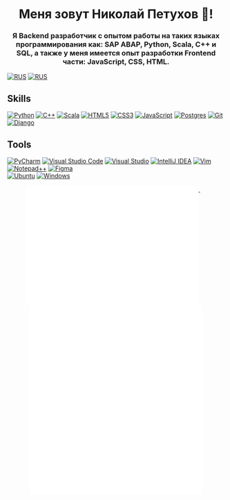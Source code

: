 <h1 align="center"> Меня зовут Николай Петухов 👋! </h1>
<h3 align="center"> 
  Я Backend разработчик с опытом работы на таких языках программирования как: SAP ABAP, Python, Scala, C++ и SQL, а также у меня имеется опыт разработки Frontend части: JavaScript, CSS, HTML.
</h3>

[![RUS](https://img.shields.io/badge/README-Russian-blue.svg)](README.md)
[![RUS](https://img.shields.io/badge/README-English-red.svg)](README.en.md)

## Skills
[![Python](https://img.shields.io/badge/python-3670A0?style=for-the-badge&logo=python&logoColor=ffdd54)](#)
[![C++](https://img.shields.io/badge/c++-%2300599C.svg?style=for-the-badge&logo=c%2B%2B&logoColor=white)](#)
[![Scala](https://img.shields.io/badge/scala-%23DC322F.svg?style=for-the-badge&logo=scala&logoColor=white)](#)
[![HTML5](https://img.shields.io/badge/html5-%23E34F26.svg?style=for-the-badge&logo=html5&logoColor=white)](#)
[![CSS3](https://img.shields.io/badge/css3-%231572B6.svg?style=for-the-badge&logo=css3&logoColor=white)](#)
[![JavaScript](https://img.shields.io/badge/javascript-%23323330.svg?style=for-the-badge&logo=javascript&logoColor=%23F7DF1E)](#)
[![Postgres](https://img.shields.io/badge/postgres-%23316192.svg?style=for-the-badge&logo=postgresql&logoColor=white)](#)
[![Git](https://img.shields.io/badge/git-%23F05033.svg?style=for-the-badge&logo=git&logoColor=white)](#)
[![Django](https://img.shields.io/badge/django-%23092E20.svg?style=for-the-badge&logo=django&logoColor=white)](#)

<!-- 
[![MySQL](https://img.shields.io/badge/mysql-4479A1.svg?style=for-the-badge&logo=mysql&logoColor=white)](#)
[![Redis](https://img.shields.io/badge/redis-%23DD0031.svg?style=for-the-badge&logo=redis&logoColor=white)](#)
[![SQLite](https://img.shields.io/badge/sqlite-%2307405e.svg?style=for-the-badge&logo=sqlite&logoColor=white)](#)   
[![FastAPI](https://img.shields.io/badge/FastAPI-005571?style=for-the-badge&logo=fastapi)](#)
[![Flask](https://img.shields.io/badge/flask-%23000.svg?style=for-the-badge&logo=flask&logoColor=white)](#)   
-->

## Tools
[![PyCharm](https://img.shields.io/badge/pycharm-143?style=for-the-badge&logo=pycharm&logoColor=black&color=black&labelColor=green)](#)
[![Visual Studio Code](https://img.shields.io/badge/Visual%20Studio%20Code-0078d7.svg?style=for-the-badge&logo=visual-studio-code&logoColor=white)](#)
[![Visual Studio](https://img.shields.io/badge/Visual%20Studio-5C2D91.svg?style=for-the-badge&logo=visual-studio&logoColor=white)](#)
[![IntelliJ IDEA](https://img.shields.io/badge/IntelliJIDEA-000000.svg?style=for-the-badge&logo=intellij-idea&logoColor=white)](#)
[![Vim](https://img.shields.io/badge/VIM-%2311AB00.svg?style=for-the-badge&logo=vim&logoColor=white)](#)
[![Notepad++](https://img.shields.io/badge/Notepad++-90E59A.svg?style=for-the-badge&logo=notepad%2b%2b&logoColor=black)](#)
[![Figma](https://img.shields.io/badge/figma-%23F24E1E.svg?style=for-the-badge&logo=figma&logoColor=white)](#)   
[![Ubuntu](https://img.shields.io/badge/Ubuntu-E95420?style=for-the-badge&logo=ubuntu&logoColor=white)](#)
[![Windows](https://img.shields.io/badge/Windows-0078D6?style=for-the-badge&logo=windows&logoColor=white)](#)   

<!--
## Contacts
[![Gmail](https://img.shields.io/badge/Gmail-D14836?style=for-the-badge&logo=gmail&logoColor=white)]()
[![Slack](https://img.shields.io/badge/Slack-4A154B?style=for-the-badge&logo=slack&logoColor=white)]()
[![Telegram](https://img.shields.io/badge/Telegram-2CA5E0?style=for-the-badge&logo=telegram&logoColor=white)]()
[![WhatsApp](https://img.shields.io/badge/WhatsApp-25D366?style=for-the-badge&logo=whatsapp&logoColor=white)]() 
[![Viber](https://img.shields.io/badge/Viber-8B66A9?style=for-the-badge&logo=viber&logoColor=white)]()
[![LinkedIn](https://img.shields.io/badge/linkedin-%230077B5.svg?style=for-the-badge&logo=linkedin&logoColor=white)]()
-->

<p align="center">
  <a href="#">
    <img width="400" align="top" src="gen/metrics/header.svg"/>
  </a>
  &emsp;
  <a href="#">
    <img width="400" align="top" src="gen/metrics/statistics.svg" />
  </a>
</p>